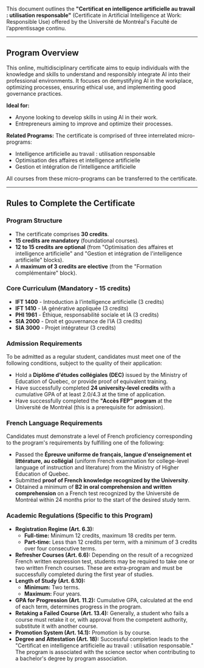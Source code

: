 This document outlines the **"Certificat en intelligence artificielle au travail : utilisation responsable"** (Certificate in Artificial Intelligence at Work: Responsible Use) offered by the Université de Montréal's Faculté de l’apprentissage continu.

---

## Program Overview

This online, multidisciplinary certificate aims to equip individuals with the knowledge and skills to understand and responsibly integrate AI into their professional environments. It focuses on demystifying AI in the workplace, optimizing processes, ensuring ethical use, and implementing good governance practices.

**Ideal for:**
* Anyone looking to develop skills in using AI in their work.
* Entrepreneurs aiming to improve and optimize their processes.

**Related Programs:**
The certificate is comprised of three interrelated micro-programs:
* Intelligence artificielle au travail : utilisation responsable
* Optimisation des affaires et intelligence artificielle
* Gestion et intégration de l’intelligence artificielle

All courses from these micro-programs can be transferred to the certificate.

---

## Rules to Complete the Certificate

### Program Structure
* The certificate comprises **30 credits**.
* **15 credits are mandatory** (foundational courses).
* **12 to 15 credits are optional** (from "Optimisation des affaires et intelligence artificielle" and "Gestion et intégration de l'intelligence artificielle" blocks).
* A **maximum of 3 credits are elective** (from the "Formation complémentaire" block).

### Core Curriculum (Mandatory - 15 credits)
* **IFT 1400** - Introduction à l’intelligence artificielle (3 credits)
* **IFT 1410** - IA générative appliquée (3 credits)
* **PHI 1961** - Éthique, responsabilité sociale et IA (3 credits)
* **SIA 2000** - Droit et gouvernance de l’IA (3 credits)
* **SIA 3000** - Projet intégrateur (3 credits)

### Admission Requirements
To be admitted as a regular student, candidates must meet one of the following conditions, subject to the quality of their application:
* Hold a **Diplôme d'études collégiales (DEC)** issued by the Ministry of Education of Quebec, or provide proof of equivalent training.
* Have successfully completed **24 university-level credits** with a cumulative GPA of at least 2.0/4.3 at the time of application.
* Have successfully completed the **"Accès FEP" program** at the Université de Montréal (this is a prerequisite for admission).

### French Language Requirements
Candidates must demonstrate a level of French proficiency corresponding to the program's requirements by fulfilling one of the following:
* Passed the **Épreuve uniforme de français, langue d'enseignement et littérature, au collégial** (uniform French examination for college-level language of instruction and literature) from the Ministry of Higher Education of Quebec.
* Submitted **proof of French knowledge recognized by the University**.
* Obtained a minimum of **B2 in oral comprehension and written comprehension** on a French test recognized by the Université de Montréal within 24 months prior to the start of the desired study term.

### Academic Regulations (Specific to this Program)
* **Registration Regime (Art. 6.3):**
    * **Full-time:** Minimum 12 credits, maximum 18 credits per term.
    * **Part-time:** Less than 12 credits per term, with a minimum of 3 credits over four consecutive terms.
* **Refresher Courses (Art. 6.6):** Depending on the result of a recognized French written expression test, students may be required to take one or two written French courses. These are extra-program and must be successfully completed during the first year of studies.
* **Length of Study (Art. 6.10):**
    * **Minimum:** Two terms.
    * **Maximum:** Four years.
* **GPA for Progression (Art. 11.2):** Cumulative GPA, calculated at the end of each term, determines progress in the program.
* **Retaking a Failed Course (Art. 13.4):** Generally, a student who fails a course must retake it or, with approval from the competent authority, substitute it with another course.
* **Promotion System (Art. 14.1):** Promotion is by course.
* **Degree and Attestation (Art. 18):** Successful completion leads to the "Certificat en intelligence artificielle au travail : utilisation responsable." The program is associated with the science sector when contributing to a bachelor's degree by program association.
